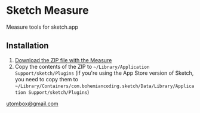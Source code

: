 Sketch Measure
======

Measure tools for sketch.app

Installation
--------
1. [Download the ZIP file with the Measure](https://github.com/utom/sketch-measure/archive/master.zip)
2. Copy the contents of the ZIP to `~/Library/Application Support/sketch/Plugins` (if you're using the App Store version of Sketch, you need to copy them to `~/Library/Containers/com.bohemiancoding.sketch/Data/Library/Application Support/sketch/Plugins`)


utombox@gmail.com
